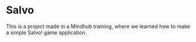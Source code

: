 # Salvo

This is a project made in a Mindhub training, where we learned how to make a simple Salvo! game application.
